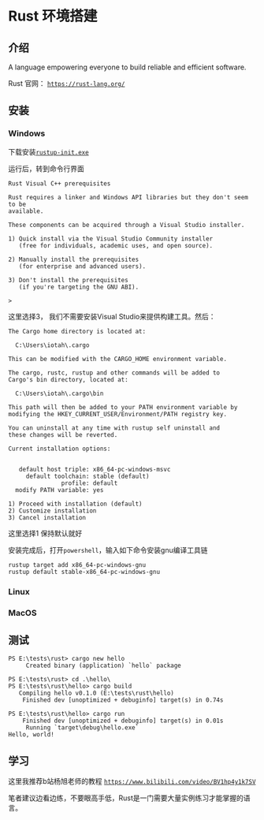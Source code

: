 Rust 环境搭建
============================

介绍
----------------------------
A language empowering everyone
to build reliable and efficient software.


Rust 官网： [`https://rust-lang.org/`](https://rust-lang.org/)

安装
-----------------------------

### Windows
下载安装[`rustup-init.exe`](https://static.rust-lang.org/rustup/dist/x86_64-pc-windows-msvc/rustup-init.exe)

运行后，转到命令行界面
```shell
Rust Visual C++ prerequisites

Rust requires a linker and Windows API libraries but they don't seem to be
available.

These components can be acquired through a Visual Studio installer.

1) Quick install via the Visual Studio Community installer
   (free for individuals, academic uses, and open source).

2) Manually install the prerequisites
   (for enterprise and advanced users).

3) Don't install the prerequisites
   (if you're targeting the GNU ABI).

>
```
这里选择3， 我们不需要安装Visual Studio来提供构建工具。然后：
```shell
The Cargo home directory is located at:

  C:\Users\iotah\.cargo

This can be modified with the CARGO_HOME environment variable.

The cargo, rustc, rustup and other commands will be added to
Cargo's bin directory, located at:

  C:\Users\iotah\.cargo\bin

This path will then be added to your PATH environment variable by
modifying the HKEY_CURRENT_USER/Environment/PATH registry key.

You can uninstall at any time with rustup self uninstall and
these changes will be reverted.

Current installation options:


   default host triple: x86_64-pc-windows-msvc
     default toolchain: stable (default)
               profile: default
  modify PATH variable: yes

1) Proceed with installation (default)
2) Customize installation
3) Cancel installation
```
这里选择1 保持默认就好

安装完成后，打开`powershell`，输入如下命令安装gnu编译工具链
```shell
rustup target add x86_64-pc-windows-gnu
rustup default stable-x86_64-pc-windows-gnu
```

### Linux

### MacOS

测试
-----------------------------
```shell
PS E:\tests\rust> cargo new hello
     Created binary (application) `hello` package
    
PS E:\tests\rust> cd .\hello\
PS E:\tests\rust\hello> cargo build
   Compiling hello v0.1.0 (E:\tests\rust\hello)
    Finished dev [unoptimized + debuginfo] target(s) in 0.74s

PS E:\tests\rust\hello> cargo run
    Finished dev [unoptimized + debuginfo] target(s) in 0.01s
     Running `target\debug\hello.exe`
Hello, world!
```

学习
-----------------------------

这里我推荐b站杨旭老师的教程
[`https://www.bilibili.com/video/BV1hp4y1k7SV`](https://www.bilibili.com/video/BV1hp4y1k7SV)

笔者建议边看边练，不要眼高手低，Rust是一门需要大量实例练习才能掌握的语言。